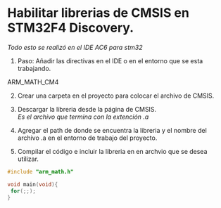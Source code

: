 # Habilitar librerias de CMSIS en STM32F4 Discovery.

*Todo esto se realizó en el IDE AC6 para stm32*<br>
 1. Paso:
 Añadir las directivas en el IDE o en el entorno que se esta trabajando.<br>
 
 ARM_MATH_CM4
 
 2. Crear una carpeta en el proyecto para colocar el archivo de CMSIS.
 
 3. Descargar la libreria desde la página de CMSIS. <br>
 *Es el archivo que termina con la extención .a*

4. Agregar el path de donde se encuentra la libreria y el nombre del archivo .a en el entorno de trabajo del proyecto.<br>

5. Compilar el código e incluir la libreria en en archvio que se desea utilizar.<br>
```C
#include "arm_math.h"

void main(void){
 for(;;);
}
```

